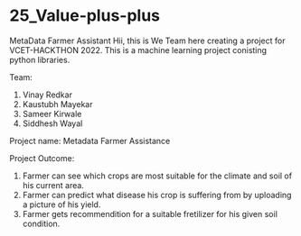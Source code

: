 # 25_Value-plus-plus
MetaData Farmer Assistant 
Hii, this is We Team here creating a project for VCET-HACKTHON 2022. This is a machine learning project conisting python libraries.

Team:
1. Vinay Redkar
2. Kaustubh Mayekar
3. Sameer Kirwale
4. Siddhesh Wayal

Project name: Metadata Farmer Assistance

Project Outcome:
1. Farmer can see which crops are most suitable for the climate and soil of his current area.
2. Farmer can predict what disease his crop is suffering from by uploading a picture of his yield.
3. Farmer gets recommendition for a suitable fretilizer for his given soil condition.
